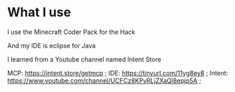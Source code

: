 # What I use

I use the Minecraft Coder Pack for the Hack

And my IDE is eclipse for Java

I learned from a Youtube channel named Intent Store

MCP: https://intent.store/getmcp ;
IDE: https://tinyurl.com/11yg8ey8 ;
Intent: https://www.youtube.com/channel/UCFCz8KPvRLjZXaQl8epjp5A ;
